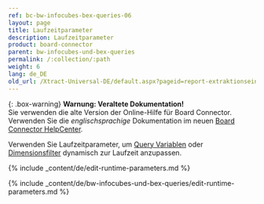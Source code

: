 ```yaml
---
ref: bc-bw-infocubes-bex-queries-06
layout: page
title: Laufzeitparameter
description: Laufzeitparameter
product: board-connector
parent: bw-infocubes-und-bex-queries
permalink: /:collection/:path
weight: 6
lang: de_DE
old_url: /Xtract-Universal-DE/default.aspx?pageid=report-extraktionseinstellungen
---
```


{: .box-warning}
**Warnung: Veraltete Dokumentation!** <br>
Sie verwenden die alte Version der Online-Hilfe für Board Connector.<br>
Verwenden Sie die *englischsprachige* Dokumentation im neuen [Board Connector HelpCenter](https://helpcenter.theobald-software.com/board-connector/documentation/introduction/).

Verwenden Sie Laufzeitparameter, um [Query Variablen](./variablen) oder [Dimensionsfilter](./eine-bw-cube-quelle-definieren#einstellen-eines-dimensionsfilters) dynamisch zur Laufzeit anzupassen.


{% include _content/de/edit-runtime-parameters.md %}

{% include _content/de/bw-infocubes-und-bex-queries/edit-runtime-parameters.md %}
